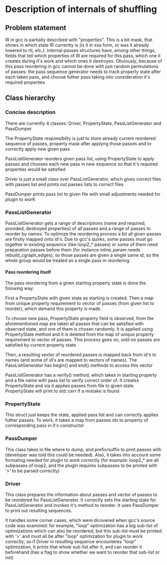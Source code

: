 # Description of internals of shuffling

## Problem statement
IR in gcc is partially described with "properties". This is a bit mask, that shows in which state IR currently is (is it in ssa form, or was it already lowered 
to rtl, etc.). Internal passes structures have, among other things, fields that tell which properties of IR are required for this pass, which one it creates 
during it's work and which ones it destroyes. Obviously, because of this pass reordering in gcc cannot be done with just random permutations of passes: the  pass sequence generator needs to track property state after each taken pass, and choose futher pass taking into consideration it's required properties

## Class hierarchy

### Concise description
There are currently 4 classes: Driver, PropertyState, PassListGenerator and PassDumper

The PropertyState responsibilty is just to store already current reordered sequence of passes, property mask after applyng those passes and to correctly apply new given pass

PassListGenerator reorders given pass list, using PropertyState to apply passes and chooses each new pass in new sequence so that it's required properties would be satisfied

Driver is just a small class over PassListGenerator, which gives correct files with passes list and prints out passes lists to correct files

PassDumper prints pass list to given file with small adjustments needed for plugin to worK


### PassListGenerator
PassListGenerator gets a range of descriptions (name and required, provided, destroyed properties) of all passes and a range of passes to reorder by names. To optimize the reordering process a bit all given passes are firstly mapped onto id's.
Due to gcc's quirks, some passes must go together in existing sequence (like loop2_* passes) or some of them need preparation passes before them (for instance inline_param needs rebuild_cgraph_edges), so those passes are given a single same id, so the whole group would be treated as a single pass in reordering

#### Pass reordering itself
The pass reordering from a given starting property state is done the folowing way:

First a PropertyState with given state as starting is created. Then a map from unique property requirement to vector of passes (from given list to reorder), which demand this property is made.

To choose new pass, PropertyState property field is observed, from the aforementioned map are taken all passes that can be satisfied with observed state, and one of them is chosen randomly. It is applied using PropertyState method and it is deleted from the map of unique property requirement to vector of passes.
This process goes on, until no passes are satisfied by current property state.

Then, a resulting vector of reordered passes is mapped back from id's to names (and some of id's are mapped to vectors of names). The PassListGenerator has begin() and end() methods to access this vector

PassListGenerator has a verify() method, which takes in starting property and a file name with pass list to verify correct order of. It creates PropertyState and via it applies passes from file to given state. PropertyState will print to std::cerr if a mistake is found


### PropertyState
This struct just keeps the state, applied pass list and can correctly applies futher passes. To work, it takes a map from passes ids to property of corresponding pass in it's constructor

### PassDumper
This class takes in file where to dump, and prefix/suffix to print passes with (developer was told this could be needed). Also, it takes into account some formating needed for plugin to work correctly (for example: loop2_* are all subpasses of loop2, and the plugin requires subpasses to be printed with '>' to be parsed correctly)

### Driver
This class prepares the information about passes and vector of passes to be reordered for PassListGenerator. It correctly sets the starting state for PassListGenerator and invokes it's method to reorder. It uses PassDumper to print out resulting sequences.

It handles some corner cases, which were dicovered when gcc's source code was examined: for example, "loop" optimization has a big sub-list of optimizations which can also be reordered, but this sub-list must be printed with '>' and must all be after "loop" optimization for plugin to work correctly; so if Driver in resulting sequence encounteres "loop" optimization, it prints that whole sub-list after it, and can reorder it beforehand (has a flag to show whether we want to reorder that sub-list or not)